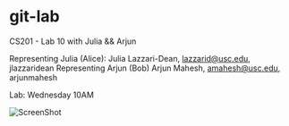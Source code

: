 git-lab
=======

CS201 - Lab 10 with Julia &amp;&amp; Arjun


Representing Julia (Alice): Julia Lazzari-Dean, lazzarid@usc.edu, jlazzaridean
Representing Arjun (Bob) Arjun Mahesh, amahesh@usc.edu, arjunmahesh

Lab: Wednesday 10AM

![ScreenShot](http://octodex.github.com/daftpunktocat-thomas/)
